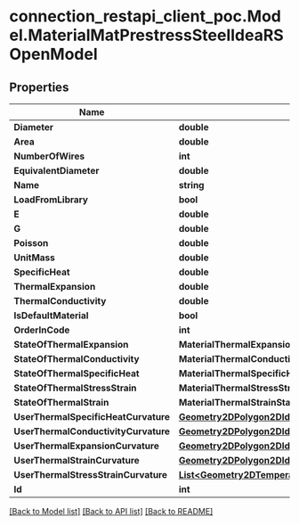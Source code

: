# connection_restapi_client_poc.Model.MaterialMatPrestressSteelIdeaRSOpenModel

## Properties

Name | Type | Description | Notes
------------ | ------------- | ------------- | -------------
**Diameter** | **double** |  | [optional] 
**Area** | **double** |  | [optional] 
**NumberOfWires** | **int** |  | [optional] 
**EquivalentDiameter** | **double** |  | [optional] 
**Name** | **string** |  | [optional] 
**LoadFromLibrary** | **bool** |  | [optional] 
**E** | **double** |  | [optional] 
**G** | **double** |  | [optional] 
**Poisson** | **double** |  | [optional] 
**UnitMass** | **double** |  | [optional] 
**SpecificHeat** | **double** |  | [optional] 
**ThermalExpansion** | **double** |  | [optional] 
**ThermalConductivity** | **double** |  | [optional] 
**IsDefaultMaterial** | **bool** |  | [optional] 
**OrderInCode** | **int** |  | [optional] 
**StateOfThermalExpansion** | **MaterialThermalExpansionStateIdeaRSOpenModel** |  | [optional] 
**StateOfThermalConductivity** | **MaterialThermalConductivityStateIdeaRSOpenModel** |  | [optional] 
**StateOfThermalSpecificHeat** | **MaterialThermalSpecificHeatStateIdeaRSOpenModel** |  | [optional] 
**StateOfThermalStressStrain** | **MaterialThermalStressStrainStateIdeaRSOpenModel** |  | [optional] 
**StateOfThermalStrain** | **MaterialThermalStrainStateIdeaRSOpenModel** |  | [optional] 
**UserThermalSpecificHeatCurvature** | [**Geometry2DPolygon2DIdeaRSOpenModel**](Geometry2DPolygon2DIdeaRSOpenModel.md) |  | [optional] 
**UserThermalConductivityCurvature** | [**Geometry2DPolygon2DIdeaRSOpenModel**](Geometry2DPolygon2DIdeaRSOpenModel.md) |  | [optional] 
**UserThermalExpansionCurvature** | [**Geometry2DPolygon2DIdeaRSOpenModel**](Geometry2DPolygon2DIdeaRSOpenModel.md) |  | [optional] 
**UserThermalStrainCurvature** | [**Geometry2DPolygon2DIdeaRSOpenModel**](Geometry2DPolygon2DIdeaRSOpenModel.md) |  | [optional] 
**UserThermalStressStrainCurvature** | [**List&lt;Geometry2DTemperatureCurve2DIdeaRSOpenModel&gt;**](Geometry2DTemperatureCurve2DIdeaRSOpenModel.md) |  | [optional] 
**Id** | **int** |  | [optional] 

[[Back to Model list]](../README.md#documentation-for-models) [[Back to API list]](../README.md#documentation-for-api-endpoints) [[Back to README]](../README.md)

